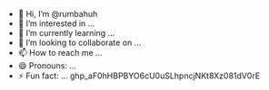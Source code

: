 - 👋 Hi, I’m @rumbahuh
- 👀 I’m interested in ...
- 🌱 I’m currently learning ...
- 💞️ I’m looking to collaborate on ...
- 📫 How to reach me ...
- 😄 Pronouns: ...
- ⚡ Fun fact: ...
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
<!---
rumbahuh/rumbahuh is a ✨ special ✨ repository because its `README.md` (this file) appears on your GitHub profile.
You can click the Preview link to take a look at your changes.
--->
